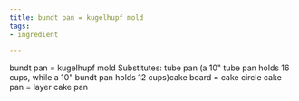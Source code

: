 ```yaml
---
title: bundt pan = kugelhupf mold
tags:
- ingredient

---
```

bundt pan = kugelhupf mold Substitutes: tube pan (a 10" tube pan holds 16 cups, while a 10" bundt pan holds 12 cups)cake board = cake circle cake pan = layer cake pan
